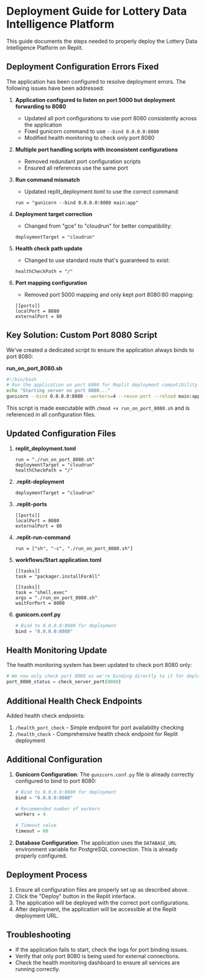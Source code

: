# Deployment Guide for Lottery Data Intelligence Platform

This guide documents the steps needed to properly deploy the Lottery Data Intelligence Platform on Replit.

## Deployment Configuration Errors Fixed

The application has been configured to resolve deployment errors. The following issues have been addressed:

1. **Application configured to listen on port 5000 but deployment forwarding to 8080**
   - Updated all port configurations to use port 8080 consistently across the application
   - Fixed gunicorn command to use `--bind 0.0.0.0:8080`
   - Modified health monitoring to check only port 8080

2. **Multiple port handling scripts with inconsistent configurations**
   - Removed redundant port configuration scripts
   - Ensured all references use the same port

3. **Run command mismatch**
   - Updated replit_deployment.toml to use the correct command:
   ```
   run = "gunicorn --bind 0.0.0.0:8080 main:app"
   ```

4. **Deployment target correction**
   - Changed from "gce" to "cloudrun" for better compatibility:
   ```
   deploymentTarget = "cloudrun"
   ```

5. **Health check path update**
   - Changed to use standard route that's guaranteed to exist:
   ```
   healthCheckPath = "/"
   ```

6. **Port mapping configuration**
   - Removed port 5000 mapping and only kept port 8080:80 mapping:
   ```
   [[ports]]
   localPort = 8080
   externalPort = 80
   ```

## Key Solution: Custom Port 8080 Script

We've created a dedicated script to ensure the application always binds to port 8080:

**run_on_port_8080.sh**
```bash
#!/bin/bash
# Run the application on port 8080 for Replit deployment compatibility
echo "Starting server on port 8080..."
gunicorn --bind 0.0.0.0:8080 --workers=4 --reuse-port --reload main:app
```

This script is made executable with `chmod +x run_on_port_8080.sh` and is referenced in all configuration files.

## Updated Configuration Files

1. **replit_deployment.toml**
   ```
   run = "./run_on_port_8080.sh"
   deploymentTarget = "cloudrun"
   healthCheckPath = "/"
   ```

2. **.replit-deployment**
   ```
   deploymentTarget = "cloudrun"
   ```

3. **.replit-ports**
   ```
   [[ports]]
   localPort = 8080
   externalPort = 80
   ```

4. **.replit-run-command**
   ```
   run = ["sh", "-c", "./run_on_port_8080.sh"]
   ```

5. **workflows/Start application.toml**
   ```
   [[tasks]]
   task = "packager.installForAll"

   [[tasks]]
   task = "shell.exec"
   args = "./run_on_port_8080.sh"
   waitForPort = 8080
   ```

5. **gunicorn.conf.py**
   ```python
   # Bind to 0.0.0.0:8080 for deployment
   bind = "0.0.0.0:8080"
   ```

## Health Monitoring Update

The health monitoring system has been updated to check port 8080 only:

```python
# We now only check port 8080 as we're binding directly to it for deployment
port_8080_status = check_server_port(8080)
```

## Additional Health Check Endpoints

Added health check endpoints:
1. `/health_port_check` - Simple endpoint for port availability checking
2. `/health_check` - Comprehensive health check endpoint for Replit deployment

## Additional Configuration

1. **Gunicorn Configuration**: The `gunicorn.conf.py` file is already correctly configured to bind to port 8080:
   ```python
   # Bind to 0.0.0.0:8080 for deployment
   bind = "0.0.0.0:8080"
   
   # Recommended number of workers
   workers = 4
   
   # Timeout value
   timeout = 60
   ```

2. **Database Configuration**: The application uses the `DATABASE_URL` environment variable for PostgreSQL connection. This is already properly configured.

## Deployment Process

1. Ensure all configuration files are properly set up as described above.
2. Click the "Deploy" button in the Replit interface.
3. The application will be deployed with the correct port configurations.
4. After deployment, the application will be accessible at the Replit deployment URL.

## Troubleshooting

- If the application fails to start, check the logs for port binding issues.
- Verify that only port 8080 is being used for external connections.
- Check the health monitoring dashboard to ensure all services are running correctly.